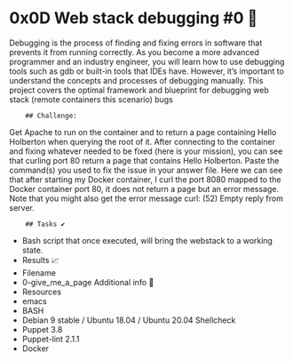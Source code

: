 # 0x0D Web stack debugging #0 🔧
Debugging is the process of finding and fixing errors in software that prevents it from running correctly. As you become a more advanced programmer and an industry engineer, you will learn how to use debugging tools such as gdb or built-in tools that IDEs have. However, it’s important to understand the concepts and processes of debugging manually. This project covers the optimal framework and blueprint for debugging web stack (remote containers this scenario) bugs

		## Challenge:
Get Apache to run on the container and to return a page containing Hello Holberton when querying the root of it. After connecting to the container and fixing whatever needed to be fixed (here is your mission), you can see that curling port 80 return a page that contains Hello Holberton. Paste the command(s) you used to fix the issue in your answer file. Here we can see that after starting my Docker container, I curl the port 8080 mapped to the Docker container port 80, it does not return a page but an error message. Note that you might also get the error message curl: (52) Empty reply from server.

		## Tasks ✔️
* Bash script that once executed, will bring the webstack to a working state.
* Results 📈
* Filename
* 0-give_me_a_page Additional info 🚧
* Resources
* emacs
* BASH
* Debian 9 stable / Ubuntu 18.04 / Ubuntu 20.04 Shellcheck
* Puppet 3.8
* Puppet-lint 2.1.1
* Docker
